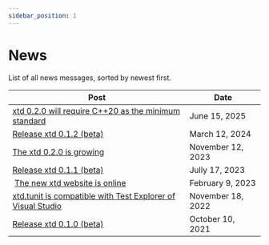 ```yaml
---
sidebar_position: 1
---
```


# News

List of all news messages, sorted by newest first.

| Post                                                                            | Date              |
| ------------------------------------------------------------------------------- | ----------------- |
| [xtd 0.2.0 will require C++20 as the minimum standard](news/20250615.md)        | June 15, 2025     |
| [Release xtd 0.1.2 (beta)](news/20240312.md)                                    | March 12, 2024    |
| [The xtd 0.2.0 is growing](news/20231112.md)                                    | November 12, 2023 |
| [Release xtd 0.1.1 (beta)](news/20230717.md)                                    | Jully 17, 2023    |
| [The new xtd website is online](news/20230209.md)                               | February 9, 2023  |
| [xtd.tunit is compatible with Test Explorer of Visual Studio](news/20221118.md) | November 18, 2022 |
| [Release xtd 0.1.0 (beta)](news/20211010.md)                                    | October 10, 2021  |
